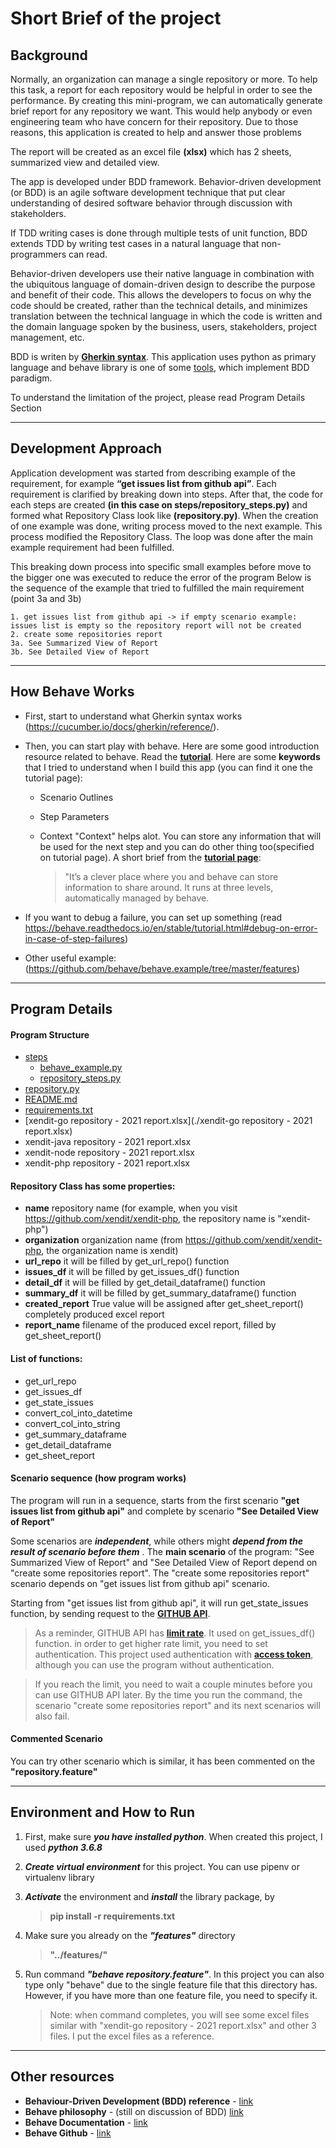 
# Short Brief of the project

## Background
Normally, an organization can manage a single repository or more.
To help this task, a report for each repository would be helpful in order to see the performance.
By creating this mini-program, we can automatically generate brief report for any repository we want.
This would help anybody or even engineering team who have concern for their repository. Due to those reasons, this application is created to help and answer those problems

The report will be created as an excel file **(xlsx)** which has 2 sheets, summarized view and detailed view.

The app is developed under BDD framework. Behavior-driven development (or BDD) is an agile software development technique that put clear understanding of desired software behavior through discussion with stakeholders. 

If TDD writing cases is done through multiple tests of unit function, BDD extends TDD by writing test cases in a natural language that non-programmers can read.

Behavior-driven developers use their native language in combination with the ubiquitous language of domain-driven design to describe the purpose and benefit of their code. This allows the developers to focus on why the code should be created, rather than the technical details, and minimizes translation between the technical language in which the code is written and the domain language spoken by the business, users, stakeholders, project management, etc.

BDD is writen by **[Gherkin syntax](https://cucumber.io/docs/gherkin/)**. This application uses python as primary language and behave library is one of some [tools](https://cucumber.io/docs/installation/), which implement BDD paradigm.

To understand the limitation of the project, please read Program Details Section

---
## Development Approach

Application development was started from describing example of the requirement, for example **“get issues list from github api”**. Each requirement is clarified by breaking down into steps. After that, the code for each steps are created **(in this case on steps/repository_steps.py)** and formed what Repository Class look like **(repository.py)**. When the creation of one example was done, writing process moved to the next example. This process modified the Repository Class. The loop was done after the main example requirement had been fulfilled.

This breaking down process into specific small examples before move to the bigger one was executed to reduce the error of the program
Below is the sequence of the example that tried to fulfilled the main requirement (point 3a and 3b)

    1. get issues list from github api -> if empty scenario example: issues list is empty so the repository report will not be created
    2. create some repositories report
    3a. See Summarized View of Report
    3b. See Detailed View of Report

---
## How Behave Works
- First, start to understand what Gherkin syntax works (https://cucumber.io/docs/gherkin/reference/).
- Then, you can start play with behave.
Here are some good introduction resource related to behave. Read the **[tutorial](https://behave.readthedocs.io/en/stable/tutorial.html)**.
Here are some **keywords** that I tried to understand when I build this app (you can find it one the tutorial page):
    - Scenario Outlines
    - Step Parameters
    - Context
    "Context" helps alot. You can store any information that will be used for the next step and you can do other thing too(specified on tutorial page). A short brief from the **[tutorial page](https://behave.readthedocs.io/en/stable/tutorial.html)**:

        > "It’s a clever place where you and behave can store information to share around. It runs at three levels, automatically managed by behave.

- If you want to debug a failure, you can set up something (read https://behave.readthedocs.io/en/stable/tutorial.html#debug-on-error-in-case-of-step-failures)

- Other useful example: (https://github.com/behave/behave.example/tree/master/features)

---
## Program Details

#### Program Structure
 * [steps](./steps)
   * [behave_example.py](./steps/behave_example.py)
   * [repository_steps.py](./steps/repository_steps.py)
 * [repository.py](./repository.py)
 * [README.md](./README.md)
 * [requirements.txt](./requirements.txt)
 * [xendit-go repository - 2021 report.xlsx](./xendit-go repository - 2021 report.xlsx)
 * xendit-java repository - 2021 report.xlsx
 * xendit-node repository - 2021 report.xlsx
 * xendit-php repository - 2021 report.xlsx


#### Repository Class has some properties:
- **name**
    repository name (for example, when you visit https://github.com/xendit/xendit-php, the repository name is "xendit-php")
- **organization**
    organization name (from https://github.com/xendit/xendit-php, the organization name is xendit)
- **url_repo**
    it will be filled by get_url_repo() function
- **issues_df** 
    it will be filled by get_issues_df() function
- **detail_df** 
    it will be filled by get_detail_dataframe() function
- **summary_df**
    it will be filled by get_summary_dataframe() function
- **created_report**
    True value will be assigned after get_sheet_report() completely produced excel report
- **report_name**
    filename of the produced excel report, filled by get_sheet_report()

#### List of functions:
- get_url_repo
- get_issues_df
- get_state_issues
- convert_col_into_datetime
- convert_col_into_string
- get_summary_dataframe
- get_detail_dataframe
- get_sheet_report

#### Scenario sequence (how program works)
The program will run in a sequence, starts from the first scenario **"get issues list from github api"** and complete by scenario **"See Detailed View of Report"**

Some scenarios are ***independent***, while others might ***depend from the result of scenario before them***
.
The **main scenario** of the program: "See Summarized View of Report" and "See Detailed View of Report depend on "create some repositories report".
The "create some repositories report" scenario depends on "get issues list from github api" scenario.

Starting from "get issues list from github api", it will run get_state_issues function, by sending request to the **[GITHUB API](https://docs.github.com/en/rest)**.
>As a reminder, GITHUB API has **[limit rate](https://docs.github.com/en/rest/reference/rate-limit)**. It used on get_issues_df() function. in order to get higher rate limit, you need to set authentication. This project used authentication  with **[access token](https://github.com/settings/tokens)**, although you can use the program without authentication. 

> If you reach the limit, you need to wait a couple minutes before you can use GITHUB API later. By the time you run the command, the scenario "create some repositories report" and its next scenarios will also fail.

#### Commented Scenario
You can try other scenario which is similar, it has been commented on the **"repository.feature"**

---
## Environment and How to Run
1. First, make sure ***you have installed python***. When created this project, I used ***python 3.6.8***
2. ***Create virtual environment*** for this project. You can use pipenv or virtualenv library
3. ***Activate*** the environment and ***install*** the library package, by 
    >**pip install -r requirements.txt**
4. Make sure you already on the ***"features"*** directory
    > **"../features/"**
5. Run command ***"behave repository.feature"***. In this project you can also type only "behave" due to the single feature file that this directory has. However, if you have more than one feature file, you need to specify it. 

    > Note: when command completes, you will see some excel files similar with "xendit-go repository - 2021 report.xlsx" and other 3 files. I put the excel files as a reference.


---
## Other resources
* **Behaviour-Driven Development (BDD) reference** - [link](https://cucumber.io/school/)
* **Behave philosophy** - (still on discussion of BDD) [link](https://behave.readthedocs.io/en/stable/philosophy.html)
* **Behave Documentation** - [link](https://behave.readthedocs.io/en/stable/)
* **Behave Github** - [link](https://github.com/behave/behave)
